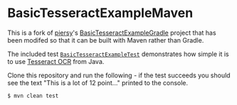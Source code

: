 # BasicTesseractExampleMaven

This is a fork of [piersy](https://github.com/piersy)'s [BasicTesseractExampleGradle](https://github.com/piersy/BasicTesseractExampleGradle) project that has been modifed so that it can be built with Maven rather than Gradle.

The included test [`BasicTesseractExampleTest`](https://github.com/george-hawkins/BasicTesseractExampleMaven/blob/master/src/test/java/BasicTesseractExampleTest.java) demonstrates how simple it is to use [Tesseract OCR](https://github.com/tesseract-ocr/tesseract) from Java.

Clone this repository and run the following - if the test succeeds you should see the text "This is a lot of 12 point..." printed to the console.

```
$ mvn clean test
```
